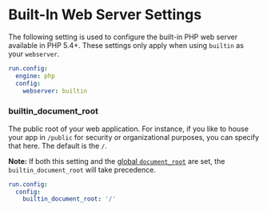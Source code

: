 # Built-In Web Server Settings

The following setting is used to configure the built-in PHP web server available in PHP 5.4+. These settings only apply when using `builtin` as your `webserver`.

```yaml
run.config:
  engine: php
  config:
    webserver: builtin
```

### builtin\_document\_root
The public root of your web application. For instance, if you like to house your app in `/public` for security or organizational purposes, you can specify that here. The default is the `/`.

**Note:** If both this setting and the [global `document_root`](/php/webserver-settings/#document_root) are set, the `builtin_document_root` will take precedence.

```yaml
run.config:
  config:
    builtin_document_root: '/'
```
